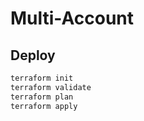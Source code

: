 # Multi-Account

## Deploy

```bash
terraform init
terraform validate
terraform plan
terraform apply
```
